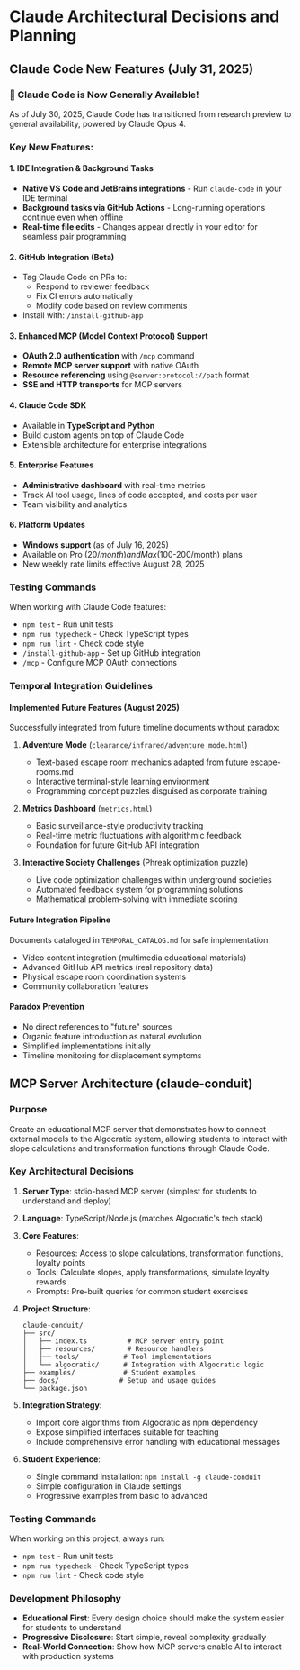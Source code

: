 # Claude Architectural Decisions and Planning

## Claude Code New Features (July 31, 2025)

### 🎉 Claude Code is Now Generally Available!
As of July 30, 2025, Claude Code has transitioned from research preview to general availability, powered by Claude Opus 4.

### Key New Features:

#### 1. IDE Integration & Background Tasks
- **Native VS Code and JetBrains integrations** - Run `claude-code` in your IDE terminal
- **Background tasks via GitHub Actions** - Long-running operations continue even when offline
- **Real-time file edits** - Changes appear directly in your editor for seamless pair programming

#### 2. GitHub Integration (Beta) 
- Tag Claude Code on PRs to:
  - Respond to reviewer feedback
  - Fix CI errors automatically
  - Modify code based on review comments
- Install with: `/install-github-app`

#### 3. Enhanced MCP (Model Context Protocol) Support
- **OAuth 2.0 authentication** with `/mcp` command
- **Remote MCP server support** with native OAuth
- **Resource referencing** using `@server:protocol://path` format
- **SSE and HTTP transports** for MCP servers

#### 4. Claude Code SDK
- Available in **TypeScript and Python**
- Build custom agents on top of Claude Code
- Extensible architecture for enterprise integrations

#### 5. Enterprise Features
- **Administrative dashboard** with real-time metrics
- Track AI tool usage, lines of code accepted, and costs per user
- Team visibility and analytics

#### 6. Platform Updates
- **Windows support** (as of July 16, 2025)
- Available on Pro ($20/month) and Max ($100-200/month) plans
- New weekly rate limits effective August 28, 2025

### Testing Commands
When working with Claude Code features:
- `npm test` - Run unit tests
- `npm run typecheck` - Check TypeScript types  
- `npm run lint` - Check code style
- `/install-github-app` - Set up GitHub integration
- `/mcp` - Configure MCP OAuth connections

### Temporal Integration Guidelines

#### Implemented Future Features (August 2025)
Successfully integrated from future timeline documents without paradox:

1. **Adventure Mode** (`clearance/infrared/adventure_mode.html`)
   - Text-based escape room mechanics adapted from future escape-rooms.md
   - Interactive terminal-style learning environment
   - Programming concept puzzles disguised as corporate training

2. **Metrics Dashboard** (`metrics.html`)
   - Basic surveillance-style productivity tracking
   - Real-time metric fluctuations with algorithmic feedback
   - Foundation for future GitHub API integration

3. **Interactive Society Challenges** (Phreak optimization puzzle)
   - Live code optimization challenges within underground societies
   - Automated feedback system for programming solutions
   - Mathematical problem-solving with immediate scoring

#### Future Integration Pipeline
Documents cataloged in `TEMPORAL_CATALOG.md` for safe implementation:
- Video content integration (multimedia educational materials)
- Advanced GitHub API metrics (real repository data)
- Physical escape room coordination systems
- Community collaboration features

#### Paradox Prevention
- No direct references to "future" sources
- Organic feature introduction as natural evolution
- Simplified implementations initially
- Timeline monitoring for displacement symptoms

## MCP Server Architecture (claude-conduit)

### Purpose
Create an educational MCP server that demonstrates how to connect external models to the Algocratic system, allowing students to interact with slope calculations and transformation functions through Claude Code.

### Key Architectural Decisions

1. **Server Type**: stdio-based MCP server (simplest for students to understand and deploy)
2. **Language**: TypeScript/Node.js (matches Algocratic's tech stack)
3. **Core Features**:
   - Resources: Access to slope calculations, transformation functions, loyalty points
   - Tools: Calculate slopes, apply transformations, simulate loyalty rewards
   - Prompts: Pre-built queries for common student exercises

4. **Project Structure**:
   ```
   claude-conduit/
   ├── src/
   │   ├── index.ts          # MCP server entry point
   │   ├── resources/        # Resource handlers
   │   ├── tools/           # Tool implementations
   │   └── algocratic/      # Integration with Algocratic logic
   ├── examples/            # Student examples
   ├── docs/               # Setup and usage guides
   └── package.json
   ```

5. **Integration Strategy**:
   - Import core algorithms from Algocratic as npm dependency
   - Expose simplified interfaces suitable for teaching
   - Include comprehensive error handling with educational messages

6. **Student Experience**:
   - Single command installation: `npm install -g claude-conduit`
   - Simple configuration in Claude settings
   - Progressive examples from basic to advanced

### Testing Commands
When working on this project, always run:
- `npm test` - Run unit tests
- `npm run typecheck` - Check TypeScript types
- `npm run lint` - Check code style

### Development Philosophy
- **Educational First**: Every design choice should make the system easier for students to understand
- **Progressive Disclosure**: Start simple, reveal complexity gradually
- **Real-World Connection**: Show how MCP servers enable AI to interact with production systems